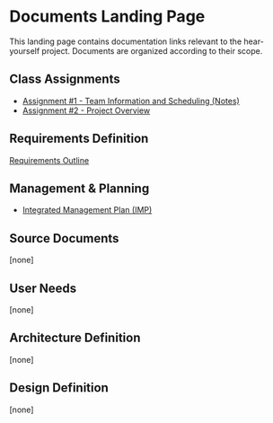 # Documents Landing Page
This landing page contains documentation links relevant to the hear-yourself project. Documents are organized according to their scope.

## Class Assignments
* [Assignment #1 - Team Information and Scheduling (Notes)](https://uu-agile.github.io/hear-yourself/Assignment-Notes/Assignment-1_Notes)
* [Assignment #2 - Project Overview](https://docs.google.com/document/d/1-_kNdi7-OWTZVTe0OQKmf28vq7AZkb_5JiGtElK6T1A/edit?usp=sharing)

## Requirements Definition
[Requirements Outline](https://docs.google.com/document/d/1bQqTBTZVdF1-LQCF3sIWCffZA2er5Wri69iT8PXGsEc/edit?usp=sharing)

## Management & Planning
* [Integrated Management Plan (IMP)](https://docs.google.com/document/d/1vNBS57NfIdQJw6IdB_8jK964PH2kwvogqWyOrpQWCBk/edit?usp=sharing)

## Source Documents
[none]

## User Needs
[none]


## Architecture Definition
[none]

## Design Definition
[none]

